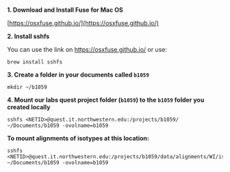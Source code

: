 __1. Download and Install Fuse for Mac OS__

[https://osxfuse.github.io/](https://osxfuse.github.io/)

__2. Install sshfs__

You can use the link on https://osxfuse.github.io/ or use:

```
brew install sshfs
```

__3. Create a folder in your documents called `b1059`__

```
mkdir ~/b1059
```

__4. Mount our labs quest project folder (`b1059`) to the `b1059` folder you created locally__

```
sshfs <NETID>@quest.it.northwestern.edu:/projects/b1059/ ~/Documents/b1059 -ovolname=b1059
```

__To mount alignments of isotypes at this location:__

```
sshfs <NETID>@quest.it.northwestern.edu:/projects/b1059/data/alignments/WI/isotype ~/Documents/b1059 -ovolname=b1059
```